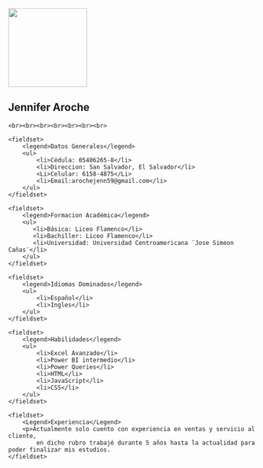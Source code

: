 <html lang="en">
<head>
    <meta charset="UTF-8">
    <meta name="viewport" content="width=device-width, initial-scale=1.0">
    <title>Formulario CV</title>
</head>
<body>
    
<div id="Principal">
    <img src="Foto/blank-profile-picture-973460_1280.jpg" id="mifoto" width="160"> 
    <h2>Jennifer Aroche</h2>
    
    <br><br><br><br><br><br><br>

    <fieldset>
        <legend>Datos Generales</legend>
        <ul>
            <li>Cédula: 05406265-8</li>
            <li>Direccion: San Salvador, El Salvador</li>
            <Li>Celular: 6158-4875</Li>
            <li>Email:arochejenn59@gmail.com</li>
        </ul>
    </fieldset>

    <fieldset>
        <legend>Formacion Académica</legend>
        <ul>
           <li>Básica: Liceo Flamenco</li>
           <li>Bachiller: Liceo Flamenco</li>
           <li>Universidad: Universidad Centroamericana ¨Jose Simeon Cañas¨</li>
        </ul>
    </fieldset>

    <fieldset>
        <legend>Idiomas Dominados</legend>
        <ul>
            <li>Español</li>
            <li>Ingles</li>
        </ul>
    </fieldset>

    <fieldset>
        <legend>Habilidades</legend>
        <ul>
            <li>Excel Avanzado</li>
            <li>Power BI intermedio</li>
            <li>Power Queries</li>
            <li>HTML</li>
            <li>JavaScript</li>
            <li>CSS</li>
        </ul>
    </fieldset>

    <fieldset>
        <Legend>Experiencia</Legend>
        <p>Actualmente solo cuento con experiencia en ventas y servicio al cliente,
            en dicho rubro trabajé durante 5 años hasta la actualidad para poder finalizar mis estudios.
    </fieldset>
</div>

</body>
</html>
